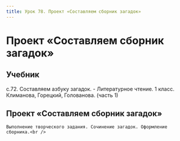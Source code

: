 ```yaml
---
title: Урок 78. Проект «Составляем сборник загадок» 
---
```


# Проект «Составляем сборник загадок» 

## Учебник

с.72. Составляем азбуку загадок. - Литературное чтение. 1 класс. Климанова, Горецкий, Голованова. (часть 1)

## Проект «Составляем сборник загадок»

<p>
	Выполнение творческого задания. Сочинение загадок. Оформление сборника.<br />
</p>